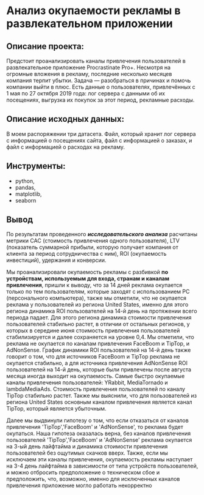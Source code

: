 # Анализ окупаемости рекламы в развлекательном приложении
## Описание проекта:
Предстоит проанализировать каналы привлечения пользователей в развлекательное приложение Procrastinate Pro+. Несмотря на огромные вложения в рекламу, последние несколько месяцев компания терпит убытки. Задача — разобраться в причинах и помочь компании выйти в плюс. Есть данные о пользователях, привлечённых с 1 мая по 27 октября 2019 года: лог сервера с данными об их посещениях, выгрузка их покупок за этот период, рекламные расходы.
## Описание исходных данных:
В моем распоряжении три датасета. Файл, который хранит лог сервера с информацией о посещениях сайта, файл с информацией о заказах, и файл с информацией о расходах на рекламу.
## Инструменты:
- python,
- pandas,
- matplotlib,
- seaborn

## Вывод
По результатам проведенного ***исследовательского анализа*** расчитаны метрики CAC (стоимость привлечения одного пользователя), LTV (показатель суммарной прибыли, которую получает компания от клиента за период сотрудничества с ним), ROI (окупаемость инвестиций), удержания и конверсии.

Мы проанализировали окупаемость рекламы с разбивкой **по устройствам, используемым для входа, странам и каналам привлечения**, пришли к выводу, что за 14 дней реклама окупается только по тем пользователям, которые заходят с использованием PC (персонального компьютера), также мы отметили, что не окупается реклама у пользователей из региона United States, именно для этого региона динамика ROI пользователей на 14-й день на протяжении всего периода падает. Для этого региона динамика стоимости привлечения пользователей стабильно растет, в отличии от остальных регионов, у которых в середине июня стоимость привлечения пользователей стабилизируется и далее сохраняется на уровне 0,4. Мы отметили, что реклама не окупается по каналам привлечения FaceBoom и TipTop, и AdNonSense. График динамики ROI пользователей на 14-й день также говорит о том, что для источников FaceBoom и TipTop реклама не окупается стабильно, а для источника привлечения AdNonSense ROI пользователей на 14-й день, которые были привлечены после августа месяца иногда выходит на окупаемость. Самые быстро окупаемые каналы привлечения пользователей: YRabbit, MediaTornado и lambdaMediaAds. Стоимость привлечения пользователей по каналу TipTop стабильно растет. Также мы выяснили, что для пользователей из региона United States основным каналом привлечения является канал TipTop, который является убыточным.

Далее мы выдвинули гипотезу о том, что если отказаться от каналов привлечения 'TipTop','FaceBoom' и 'AdNonSense', то реклама будет окупаться. Наша гипотеза оказалась верна, без каналов привлечения пользователей 'TipTop','FaceBoom' и 'AdNonSense' реклама окупается на 3-ый день лайфтайма и динамика стоимости привлечения пользователей без ощутимых скачков вверх. Также, если мы исключаем эти каналы привлечения, окупаемость рекламы наступает на 3-4 день лайфтайма в зависимости от типа устройств пользователей, и можно отбросить предположение о техническом сбое и предположить, что, возможно, именно для исключенных каналов привлечения приложение могло работать некорректно


